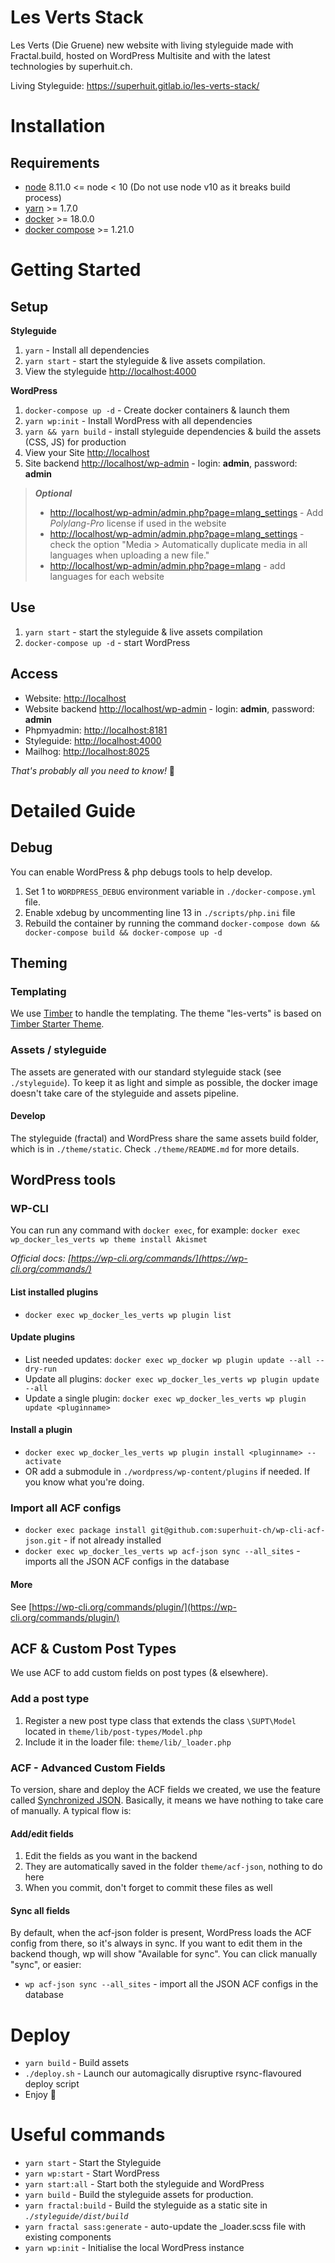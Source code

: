 Les Verts Stack
===============

Les Verts (Die Gruene) new website with living styleguide made with Fractal.build, hosted on WordPress Multisite and with the latest technologies by superhuit.ch.

Living Styleguide: https://superhuit.gitlab.io/les-verts-stack/

Installation
============

Requirements
------------

* [node](https://nodejs.org/) 8.11.0 <= node < 10 (Do not use node v10 as it breaks build process)
* [yarn](https://yarnpkg.com) >= 1.7.0
* [docker](https://www.docker.com/) >= 18.0.0
* [docker compose](https://docs.docker.com/compose/) >= 1.21.0

Getting Started
===============

Setup
----------

**Styleguide**

1. `yarn` - Install all dependencies
2. `yarn start` - start the styleguide & live assets compilation.
3. View the styleguide [http://localhost:4000](http://localhost:4000)

**WordPress**

1. `docker-compose up -d` - Create docker containers & launch them
2. `yarn wp:init` - Install WordPress with all dependencies
3. `yarn && yarn build` - install styleguide dependencies & build the assets (CSS, JS) for production
4. View your Site [http://localhost](http://localhost)
5. Site backend [http://localhost/wp-admin](http://localhost/wp-admin/) - login: **admin**, password: **admin**


> _**Optional**_
> * [http://localhost/wp-admin/admin.php?page=mlang_settings](http://localhost/wp-admin/admin.php?page=mlang_settings) - Add _Polylang-Pro_ license if used in the website
> * [http://localhost/wp-admin/admin.php?page=mlang_settings](http://localhost/wp-admin/admin.php?page=mlang_settings) - check the option "Media > Automatically duplicate media in all languages when uploading a new file."
> * [http://localhost/wp-admin/admin.php?page=mlang](http://localhost/wp-admin/admin.php?page=mlang) - add languages for each website
>

Use
---

1. `yarn start` - start the styleguide & live assets compilation
2. `docker-compose up -d` - start WordPress

Access
------

* Website: [http://localhost](http://localhost)
* Website backend [http://localhost/wp-admin](http://localhost/wp-admin/) - login: **admin**, password: **admin**
* Phpmyadmin: [http://localhost:8181](http://localhost:8181)
* Styleguide: [http://localhost:4000](http://localhost:4000)
* Mailhog: [http://localhost:8025](http://localhost:8025)

_That's probably all you need to know!_ 🍻

Detailed Guide
==============

Debug
-----
You can enable WordPress & php debugs tools to help develop.

1. Set 1 to `WORDPRESS_DEBUG` environment variable in `./docker-compose.yml` file.
2. Enable xdebug by uncommenting line 13 in `./scripts/php.ini` file
3. Rebuild the container by running the command `docker-compose down && docker-compose build && docker-compose up -d`

Theming
-------
### Templating
We use [Timber](http://upstatement.com/timber/) to handle the templating.
The theme "les-verts" is based on [Timber Starter Theme](https://github.com/timber/starter-theme).

### Assets / styleguide
The assets are generated with our standard styleguide stack (see `./styleguide`).
To keep it as light and simple as possible, the docker image doesn't take care of the styleguide and assets pipeline.

#### Develop
The styleguide (fractal) and WordPress share the same assets build folder, which is in `./theme/static`.
Check `./theme/README.md` for more details.

WordPress tools
---------------
### WP-CLI
You can run any command with `docker exec`, for example:
`docker exec wp_docker_les_verts wp theme install Akismet`

_Official docs: [https://wp-cli.org/commands/](https://wp-cli.org/commands/)_

#### List installed plugins
* `docker exec wp_docker_les_verts wp plugin list`

#### Update plugins
* List needed updates:
	`docker exec wp_docker wp plugin update --all --dry-run`
* Update all plugins:
  `docker exec wp_docker_les_verts wp plugin update --all`
* Update a single plugin:
  `docker exec wp_docker_les_verts wp plugin update <pluginname>`

#### Install a plugin
* `docker exec wp_docker_les_verts wp plugin install <pluginname> --activate`
* OR add a submodule in `./wordpress/wp-content/plugins` if needed. If you know what you're doing.

### Import all ACF configs
* `docker exec package install git@github.com:superhuit-ch/wp-cli-acf-json.git` - if not already installed
* `docker exec wp_docker_les_verts wp acf-json sync --all_sites` - imports all the JSON ACF configs in the database

#### More
See [https://wp-cli.org/commands/plugin/](https://wp-cli.org/commands/plugin/)

ACF & Custom Post Types
-----------------------
We use ACF to add custom fields on post types (& elsewhere).

### Add a post type
1. Register a new post type class that extends the class `\SUPT\Model` located in `theme/lib/post-types/Model.php`
2. Include it in the loader file: `theme/lib/_loader.php`

### ACF - Advanced Custom Fields
To version, share and deploy the ACF fields we created, we use the feature called [Synchronized JSON](https://www.advancedcustomfields.com/resources/synchronized-json/).
Basically, it means we have nothing to take care of manually. A typical flow is:

#### Add/edit fields
1. Edit the fields as you want in the backend
2. They are automatically saved in the folder `theme/acf-json`, nothing to do here
3. When you commit, don't forget to commit these files as well

#### Sync all fields
By default, when the acf-json folder is present, WordPress loads the ACF config from there, so it's always in sync.
If you want to edit them in the backend though, wp will show "Available for sync". You can click manually "sync", or easier:

* `wp acf-json sync --all_sites` - import all the JSON ACF configs in the database

Deploy
======

* `yarn build` - Build assets
* `./deploy.sh` - Launch our automagically disruptive rsync-flavoured deploy script
* Enjoy 🌈

Useful commands
===============

* `yarn start` - Start the Styleguide
* `yarn wp:start` - Start WordPress
* `yarn start:all` - Start both the styleguide and WordPress
* `yarn build` - Build the styleguide assets for production.
* `yarn fractal:build` - Build the styleguide as a static site in _`./styleguide/dist/build`_
* `yarn fractal sass:generate` - auto-update the _loader.scss file with existing components
* `yarn wp:init` - Initialise the local WordPress instance
